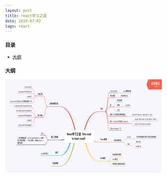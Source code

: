 ```yaml
---
layout: post
title: react学习之道
date: 2019-07-02
tags: react
---
```



### 目录

* [大纲](#a)

### <a name="a"></a>大纲

<div align="center">
	<img src="/images/posts/react/React学习之道.png" height="300" width="700">  
</div> 
